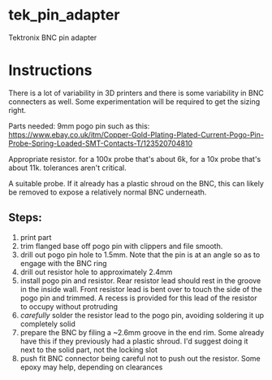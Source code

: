 # tek_pin_adapter
Tektronix BNC pin adapter

# Instructions

There is a lot of variability in 3D printers and there is some variability in BNC connecters as well.  Some experimentation will be required to get the sizing right.

Parts needed:
9mm pogo pin such as this:
https://www.ebay.co.uk/itm/Copper-Gold-Plating-Plated-Current-Pogo-Pin-Probe-Spring-Loaded-SMT-Contacts-T/123520704810

Appropriate resistor.  for a 100x probe that's about 6k, for a 10x probe that's about 11k.  tolerances aren't critical.

A suitable probe.  If it already has a plastic shroud on the BNC, this can likely be removed to expose a relatively normal BNC underneath. 

## Steps:
1) print part
2) trim flanged base off pogo pin with clippers and file smooth.
3) drill out pogo pin hole to 1.5mm.  Note that the pin is at an angle so as to engage with the BNC ring
4) drill out resistor hole to approximately  2.4mm
5) install pogo pin and resistor.  Rear resistor lead should rest in the groove in the inside wall.  Front resistor lead is bent over to touch the side of the pogo pin and trimmed.  A recess is provided for this lead of the resistor to occupy without protruding
6) *carefully* solder the resistor lead to the pogo pin, avoiding soldering it up completely solid
7) prepare the BNC by filing a ~2.6mm groove in the end rim.  Some already have this if they previously had a plastic shroud. I'd suggest doing it next to the solid part, not the locking slot
7) push fit BNC connector being careful not to push out the resistor.  Some epoxy may help, depending on clearances
